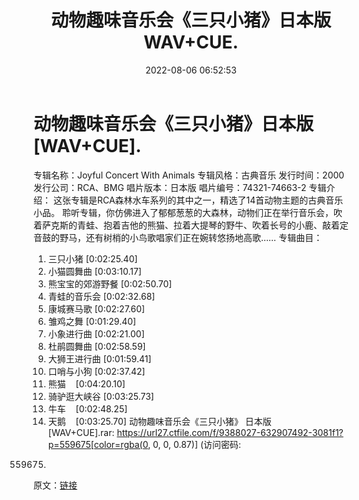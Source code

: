 ﻿---
title: 动物趣味音乐会《三只小猪》日本版WAV+CUE.
date: 2022-08-06 06:52:53
categories: 古典音乐、新世纪、纯音雅乐
tags: 纯音雅乐
---
# 动物趣味音乐会《三只小猪》日本版[WAV+CUE].

专辑名称：Joyful Concert With Animals
专辑风格：古典音乐
发行时间：2000
发行公司：RCA、BMG
唱片版本：日本版
唱片编号：74321-74663-2
专辑介绍：
这张专辑是RCA森林水车系列的其中之一，精选了14首动物主题的古典音乐小品。
聆听专辑，你仿佛进入了郁郁葱葱的大森林，动物们正在举行音乐会，吹着萨克斯的青蛙、抱着吉他的熊猫、拉着大提琴的野牛、吹着长号的小鹿、敲着定音鼓的野马，还有树梢的小鸟歌唱家们正在婉转悠扬地高歌……
专辑曲目：
01. 三只小猪
[0:02:25.40]
02. 小猫圆舞曲
[0:03:10.17]
03. 熊宝宝的郊游野餐
[0:02:50.70]
04. 青蛙的音乐会
[0:02:32.68]
05. 康城赛马歌
[0:02:27.60]
06. 雏鸡之舞
[0:01:29.40]
07. 小象进行曲
[0:02:21.00]
08. 杜鹃圆舞曲
[0:02:58.59]
09. 大狮王进行曲
[0:01:59.41]
10. 口哨与小狗
[0:02:37.42]
11. 熊猫    [0:04:20.10]
12. 骑驴逛大峡谷
[0:03:25.73]
13. 牛车    [0:02:48.25]
14. 天鹅    [0:03:25.70]
动物趣味音乐会《三只小猪》 日本版 [WAV+CUE].rar: https://url27.ctfile.com/f/9388027-632907492-3081f1?p=559675[color=rgba(0, 0, 0,
0.87)] (访问密码:
559675)
原文：[链接](https://blog.sina.com.cn/s/blog_1647c7e7601030yq4.html)